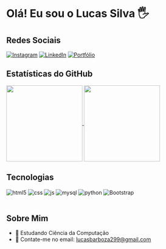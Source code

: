 # Olá! Eu sou o Lucas Silva 🖐️

## Redes Sociais
[![Instagram](https://img.shields.io/badge/Instagram-E4405F?style=for-the-badge&logo=instagram&logoColor=white)](https://www.instagram.com/lucas_s059/) 
[![LinkedIn](https://img.shields.io/badge/LinkedIn-0077B5?style=for-the-badge&logo=linkedin&logoColor=white)](https://www.linkedin.com/in/lucas-silva-barboza-a2568b285/)
[![Portfólio](https://img.shields.io/badge/Portfolio-0077B5?style=for-the-badge&logo=portfolio&logoColor=white)](http://portfoliolucas.s3-website-sa-east-1.amazonaws.com/)

## Estatísticas do GitHub
<a href="https://github.com/anuraghazra/github-readme-stats">
  <img height=200 align="center" src="https://github-readme-stats.vercel.app/api?username=LucasS059&theme=radical" />
</a>
<a href="https://github.com/anuraghazra/convoychat">
  <img height=200 align="center" src="https://github-readme-stats.vercel.app/api/top-langs?username=LucasS059&layout=compact&langs_count=8&card_width=320&theme=radical" />
</a>

## Tecnologias 
<div style="display: inline_block">
  <img align="center" alt="html5" src="https://img.shields.io/badge/HTML5-E34F26?style=for-the-badge&logo=html5&logoColor=white" />
  <img align="center" alt="css" src="https://img.shields.io/badge/CSS3-1572B6?style=for-the-badge&logo=css3&logoColor=white" />
  <img align="center" alt="js" src="https://img.shields.io/badge/JavaScript-F7DF1E?style=for-the-badge&logo=javascript&logoColor=black" />
  <img align="center" alt="mysql" src="https://img.shields.io/badge/MySQL-4479A1?style=for-the-badge&logo=mysql&logoColor=white" />
  <img align="center" alt="python" src="https://img.shields.io/badge/Python-3776AB?style=for-the-badge&logo=python&logoColor=yellow&color=blue" />
  <img align="center" alt="Bootstrap" src="https://img.shields.io/badge/Bootstrap-563D7C?style=for-the-badge&logo=bootstrap&logoColor=white&color=563D7C">
</div><br/>

## Sobre Mim
- 🌱 Estudando Ciência da Computação
- 💬 Contate-me no email: lucasbarboza299@gmail.com
